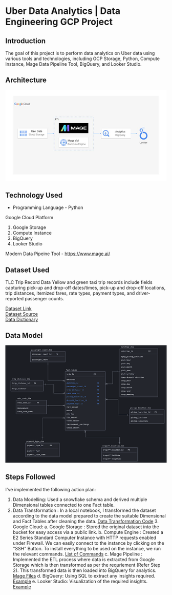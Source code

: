 # Uber Data Analytics | Data Engineering GCP Project

## Introduction

The goal of this project is to perform data analytics on Uber data using various tools and technologies, including GCP Storage, Python, Compute Instance, Mage Data Pipeline Tool, BigQuery, and Looker Studio.

## Architecture 
<img src="architecture.jpg">

## Technology Used
- Programming Language - Python

Google Cloud Platform
1. Google Storage
2. Compute Instance 
3. BigQuery
4. Looker Studio

Modern Data Pipeine Tool - https://www.mage.ai/

## Dataset Used
TLC Trip Record Data
Yellow and green taxi trip records include fields capturing pick-up and drop-off dates/times, pick-up and drop-off locations, trip distances, itemized fares, rate types, payment types, and driver-reported passenger counts. 

[Dataset Link](https://github.com/iM7d4/Uber-Data-Analytics---Data-Engineering-GCP-Project/blob/main/data/uber_data.csv) <br>
[Dataset Source](https://www.nyc.gov/site/tlc/about/tlc-trip-record-data.page) <br>
[Data Dictionary](https://www.nyc.gov/assets/tlc/downloads/pdf/data_dictionary_trip_records_yellow.pdf)

## Data Model
<img src="Data_Model.png">

## Steps Followed
I've implemented the following action plan: 
1. Data Modelling: Used a snowflake schema and derived multiple Dimensional tables connected to one Fact table.
2. Data Transformation : In a local notebook, I transformed the dataset according to the data model prepared to create the suitable Dimensional and Fact Tables after cleaning the data. [Data Transformation Code](https://github.com/iM7d4/Uber-Data-Analytics---Data-Engineering-GCP-Project/blob/main/Uber%20Data%20Pipeline.ipynb)
	3. Google Cloud: 
		a. Google Storage : Stored the original dataset into the bucket for easy access via a public link.
		b. Compute Engine : Created a E2 Series Standard Computer Instance with HTTP requests enabled under Firewall. We can easily connect to the instance by clicking on the "SSH" Button. To install everything to be used on the instance, we run the relevant commands. [List of Commands](https://github.com/iM7d4/Uber-Data-Analytics---Data-Engineering-GCP-Project/blob/main/commands.txt)
		c. Mage Pipeline : Implemented the ETL process where data is extracted from Google Storage which is then transformed as per the requriement (Refer Step 2). This transformed data is then loaded into BigQuery for analytics. [Mage Files](https://github.com/iM7d4/Uber-Data-Analytics---Data-Engineering-GCP-Project/tree/main/mage-files)
		d. BigQuery: Using SQL to extract any insights required. [Example](https://github.com/iM7d4/Uber-Data-Analytics---Data-Engineering-GCP-Project/blob/main/Analysis_queries.sql)
		e. Looker Studio: Visualization of the required insights. [Example](https://github.com/iM7d4/Uber-Data-Analytics---Data-Engineering-GCP-Project/blob/main/Visualization.png)
												

